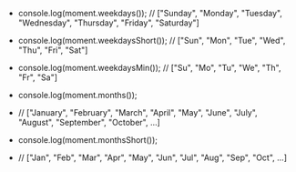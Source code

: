 - console.log(moment.weekdays()); // ["Sunday", "Monday", "Tuesday", "Wednesday", "Thursday", "Friday", "Saturday"]

- console.log(moment.weekdaysShort()); // ["Sun", "Mon", "Tue", "Wed", "Thu", "Fri", "Sat"]

- console.log(moment.weekdaysMin()); // ["Su", "Mo", "Tu", "We", "Th", "Fr", "Sa"]

- console.log(moment.months());

- // ["January", "February", "March", "April", "May", "June", "July", "August", "September", "October", …]

- console.log(moment.monthsShort());

- // ["Jan", "Feb", "Mar", "Apr", "May", "Jun", "Jul", "Aug", "Sep", "Oct", …]
